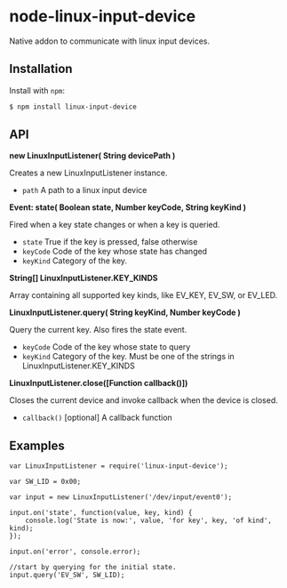 # node-linux-input-device
Native addon to communicate with linux input devices. 

Installation
------------

Install with `npm`:

``` bash
$ npm install linux-input-device
```

API
--------

**new LinuxInputListener( String devicePath )**

Creates a new LinuxInputListener instance.

 - `path` A path to a linux input device


**Event: state( Boolean state, Number keyCode, String keyKind )**

Fired when a key state changes or when a key is queried.

- `state` True if the key is pressed, false otherwise
- `keyCode` Code of the key whose state has changed
- `keyKind` Category of the key.  


**String[] LinuxInputListener.KEY_KINDS**

Array containing all supported key kinds, like EV_KEY, EV_SW, or EV_LED.


**LinuxInputListener.query( String keyKind, Number keyCode )**

Query the current key. Also fires the state event.

- `keyCode` Code of the key whose state to query
- `keyKind` Category of the key. Must be one of the strings in LinuxInputListener.KEY_KINDS


**LinuxInputListener.close([Function callback()])**

Closes the current device and invoke callback when the device is closed.

- `callback()` [optional] A callback function

Examples
--------


```
var LinuxInputListener = require('linux-input-device');

var SW_LID = 0x00;

var input = new LinuxInputListener('/dev/input/event0');

input.on('state', function(value, key, kind) {
    console.log('State is now:', value, 'for key', key, 'of kind', kind);
});

input.on('error', console.error);

//start by querying for the initial state.
input.query('EV_SW', SW_LID);

```